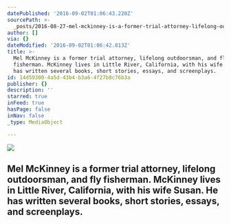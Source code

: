 ```yaml
---
datePublished: '2016-09-02T01:06:43.220Z'
sourcePath: >-
  _posts/2016-08-27-mel-mckinney-is-a-former-trial-attorney-lifelong-outdoorsma.md
author: []
via: {}
dateModified: '2016-09-02T01:06:42.813Z'
title: >-
  Mel McKinney is a former trial attorney, lifelong outdoorsman, and fly
  fisherman. McKinney lives in Little River, California, with his wife Susan. He
  has written several books, short stories, essays, and screenplays.
id: 14d59300-4a5d-43b4-b3a6-4f27b8c76b3a
publisher: {}
description: ''
starred: true
inFeed: true
hasPage: false
inNav: false
_type: MediaObject

---
```

![](https://the-grid-user-content.s3-us-west-2.amazonaws.com/8272b891-bbd0-4c18-86a8-11558c3bd2d1.jpg)

## Mel McKinney is a former trial attorney, lifelong outdoorsman, and fly fisherman. McKinney lives in Little River, California, with his wife Susan. He has written several books, short stories, essays, and screenplays.